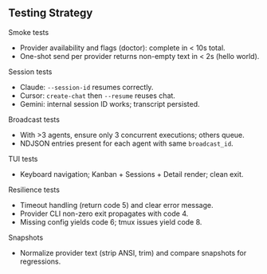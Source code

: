 ## Testing Strategy

Smoke tests
- Provider availability and flags (doctor): complete in < 10s total.
- One-shot send per provider returns non-empty text in < 2s (hello world).

Session tests
- Claude: `--session-id` resumes correctly.
- Cursor: `create-chat` then `--resume` reuses chat.
- Gemini: internal session ID works; transcript persisted.

Broadcast tests
- With >3 agents, ensure only 3 concurrent executions; others queue.
- NDJSON entries present for each agent with same `broadcast_id`.

TUI tests
- Keyboard navigation; Kanban + Sessions + Detail render; clean exit.

Resilience tests
- Timeout handling (return code 5) and clear error message.
- Provider CLI non-zero exit propagates with code 4.
- Missing config yields code 6; tmux issues yield code 8.

Snapshots
- Normalize provider text (strip ANSI, trim) and compare snapshots for regressions.
